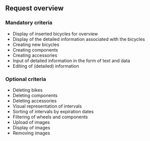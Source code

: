 ## Request overview

### Mandatory criteria

- Display of inserted bicycles for overview
- Display of the detailed information associated with the bicycles
- Creating new bicycles
- Creating components
- Creating accessories
- Input of detailed information in the form of text and data
- Editing of (detailed) information

### Optional criteria

- Deleting bikes
- Deleting components
- Deleting accessories
- Visual representation of intervals
- Sorting of intervals by expiration dates
- Filtering of wheels and components
- Upload of images
- Display of images
- Removing images